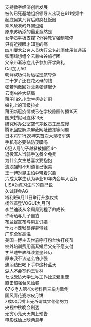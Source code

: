 支持数字经济创新发展  
被传已死基地组织领导人出现在911视频中  
起底吴某凡背后的疯狂饭圈  
乘风破浪的外国姐姐  
原来苏炳添的最爱竟然是  
女学员平板支撑17分钟教官强制喊停  
只有近视眼才知道的痛  
四川要求公务人员执行公务必须使用普通话  
张雨绮想组个云南虫谷旅行团  
父亲带渐冻症儿子参加开学典礼  
Cat加入AG  
朝鲜成功试射远程巡航导弹  
二十岁了还在花父母的钱  
张若昀撤回对父亲张健起诉  
云南虫谷大结局  
莆田18名小学生感染新冠  
婚礼上的顶级拉扯  
莆田新冠疫情或已在学校隐匿传播10天  
国庆拼假可连休13天  
研究称办公室空气差致员工反应慢  
腾讯回应解决屏蔽网址链接等问题  
日本将举行28年来首次大规模军演  
手机有必要贴防窥膜吗  
6犯人用勺子越狱被抓回4个  
退役军人当骑手送餐全免费  
为什么女生总喜欢要抱抱  
流浪猫知不知道自己很美  
王一博对昆虫怕中带着兴趣  
六成大学生认为毕业10年内会年入百万  
LISA对练习生时的自己说  
久诚转会AG  
塔利班9月11日举行升旗仪式  
杨笠首登VOGUE九月刊  
李兰迪谈从余周周到程了的成长  
许昕晒与儿子自拍  
布兰妮宣布与男友订婚  
千万不要轻易穿绑带鞋  
广东全省高温  
美国一博主去世前呼吁粉丝快打疫苗  
校外培训费用高离婚后父亲不愿支付  
李兰迪牛骏峰谈童星经历  
原来我不该这么怕小强  
迪丽热巴喝下手中这杯蓝天  
湖人不会签约王哲林  
七成受访大学生称工作比恋爱重要  
直击超强台风灿都  
67岁老人第4次考科目三车内晕倒  
国风青花瓷冰皮月饼  
7成00后嘴上无所谓其实偷偷努力  
央视中秋晚会剧透  
无穷小亮天天向上预告  
电影诛仙上映两周年  
